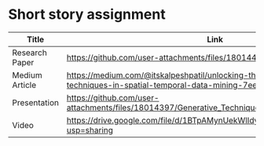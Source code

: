 # Short story assignment

Title|Link
-|-
Research Paper|https://github.com/user-attachments/files/18014411/2405.09592v1.pdf
Medium Article|https://medium.com/@itskalpeshpatil/unlocking-the-power-of-generative-techniques-in-spatial-temporal-data-mining-7eebbbd06117
Presentation|https://github.com/user-attachments/files/18014397/Generative_Techniques_Spatial_Temporal.pdf
Video|https://drive.google.com/file/d/1BTpAMynUekWlIdyZW6I8hLE4OKa6jOr-/view?usp=sharing
